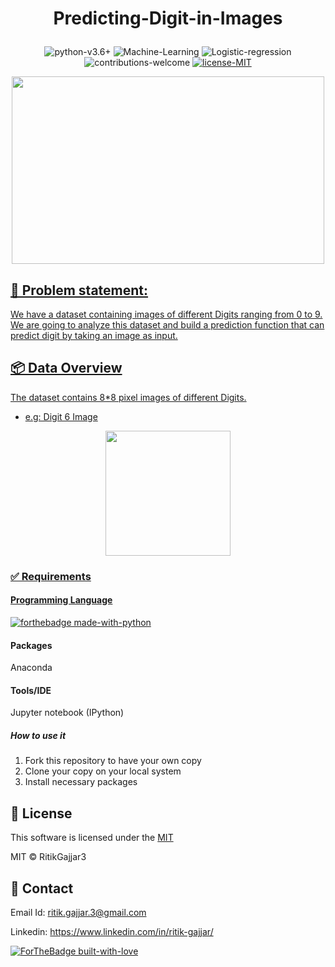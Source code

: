 # <p align="center">Predicting-Digit-in-Images</p>

<p align="center">
    <img src="https://img.shields.io/badge/python-v3.6+-blue.svg"
         alt="python-v3.6+">
    <img src="https://img.shields.io/badge/Machine-Learning-red.svg"
         alt="Machine-Learning">
    <img src="https://img.shields.io/badge/Linear-regression-yellow.svg"
         alt="Logistic-regression">
    <img src="https://img.shields.io/badge/contributions-welcome-orange.svg"
         alt="contributions-welcome">
    <a href="https://github.com/RitikGajjar3/Predicting-Digit-in-Images/blob/master/LICENSE">
    <img src="https://img.shields.io/badge/license-MIT-green.svg"
         alt="license-MIT">
</p>

<p align="center">
  <img width="500" height="300" src="https://user-images.githubusercontent.com/40620782/82752610-cb748b00-9ddc-11ea-984a-e8ddd5047503.png">
</p>

<h2>📘 Problem statement:</h2>
We have a dataset containing images of different Digits ranging from 0 to 9. We are going to analyze this dataset and build a prediction function that can predict digit by taking an image as input.


<h2>📦 Data Overview</h2>
The dataset contains 8*8 pixel images of different Digits.

- e.g: Digit 6 Image 
<p align="center">
  <img width="200" height="200" src="https://user-images.githubusercontent.com/40620782/82752749-e1368000-9ddd-11ea-8df6-a916a0fdcf31.png">
</p>


### ✅  Requirements

#### Programming Language
[![forthebadge made-with-python](http://ForTheBadge.com/images/badges/made-with-python.svg)](https://www.python.org/)

#### Packages
Anaconda

#### Tools/IDE 
Jupyter notebook (IPython)

##### How to use it
1. Fork this repository to have your own copy
2. Clone your copy on your local system
3. Install necessary packages

## 📜 License

This software is licensed under the [MIT](https://github.com/RitikGajjar3/Predicting-Digit-in-Images/blob/master/LICENSE)

MIT © RitikGajjar3

## 🤝 Contact

Email Id: ritik.gajjar.3@gmail.com

Linkedin: https://www.linkedin.com/in/ritik-gajjar/

[![ForTheBadge built-with-love](http://ForTheBadge.com/images/badges/built-with-love.svg)](https://github.com/RitikGajjar3)
